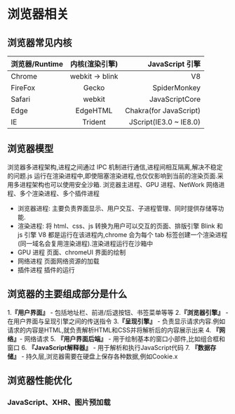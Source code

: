 # 浏览器相关
## 浏览器常见内核
浏览器/Runtime|内核(渲染引擎)|JavaScript 引擎
---|:--:|---:
Chrome|webkit -> blink |V8
FireFox|Gecko|SpiderMonkey
Safari|webkit|JavaScriptCore
Edge|EdgeHTML|Chakra(for JavaScript)
IE|Trident|JScript(IE3.0 ~ IE8.0)
 
## 浏览器模型
浏览器多进程架构,进程之间通过 IPC 机制进行通信,进程间相互隔离,解决不稳定的问题.js 运行在渲染进程中,即使阻塞渲染进程,也仅仅影响到当前的渲染页面.采用多进程架构也可以使用安全沙箱.
浏览器主进程、GPU 进程、NetWork 网络进程、多个渲染进程、多个插件进程
* 浏览器进程: 主要负责界面显示、用户交互、子进程管理、同时提供存储等功能.
* 渲染进程: 将 html、css、js 转换为用户可以交互的页面、排版引擎 Blink 和 js 引擎 V8 都是运行在该进程内,chrome 会为每个 tab 标签创建一个渲染进程(同一域名会复用渲染进程).渲染进程运行在沙箱中
* GPU 进程 页面、chromeUI 界面的绘制
* 网络进程 页面网络资源的加载
* 插件进程 插件的运行
## 浏览器的主要组成部分是什么

  1.**『用户界面』** - 包括地址栏、前进/后退按钮、书签菜单等等
  2.**『浏览器引擎』** - 在用户界面与呈现引擎之间的传送指令
  3.**『呈现引擎』** - 负责显示请求内容.例如请求的内容是HTML,就负责解析HTML和CSS并将解析后的内容展示出来
  4. **『网络』**- 网络请求
  5. **『用户界面后端』** - 用于绘制基本的窗口小部件,比如组合框和窗口
  6. **『JavaScript解释器』** - 用于解析和执行JavaScript代码
  7. **『数据存储』** - 持久层,浏览器需要在硬盘上保存各种数据,例如Cookie.x

## 浏览器性能优化
### JavaScript、XHR、图片预加载




